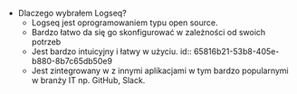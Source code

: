- Dlaczego wybrałem Logseq?
	- Logseq jest oprogramowaniem typu open source.
	- Bardzo łatwo da się go skonfigurować w zależności od swoich potrzeb
	- Jest bardzo intuicyjny i łatwy w użyciu.
	  id:: 65816b21-53b8-405e-b880-8b7c65db50e9
	- Jest zintegrowany w z innymi aplikacjami w tym bardzo popularnymi w branży IT np. GitHub, Slack.